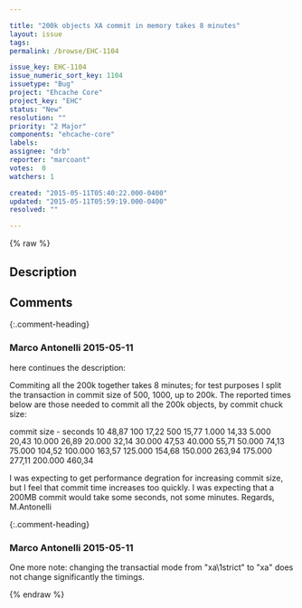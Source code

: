 ```yaml
---

title: "200k objects XA commit in memory takes 8 minutes"
layout: issue
tags: 
permalink: /browse/EHC-1104

issue_key: EHC-1104
issue_numeric_sort_key: 1104
issuetype: "Bug"
project: "Ehcache Core"
project_key: "EHC"
status: "New"
resolution: ""
priority: "2 Major"
components: "ehcache-core"
labels: 
assignee: "drb"
reporter: "marcoant"
votes:  0
watchers: 1

created: "2015-05-11T05:40:22.000-0400"
updated: "2015-05-11T05:59:19.000-0400"
resolved: ""

---
```




{% raw %}



## Description

<div markdown="1" class="description">



</div>

## Comments


{:.comment-heading}
### **Marco Antonelli** <span class="date">2015-05-11</span>

<div markdown="1" class="comment">

here continues the description:

Commiting all the 200k together takes 8 minutes; for test purposes I split the transaction in commit size of 500, 1000, up to 200k. The reported times below are those needed to commit all the 200k objects, by commit chuck size:

commit size - seconds
10			48,87
100			17,22
500			15,77
1.000		14,33
5.000		20,43
10.000		26,89
20.000		32,14
30.000		47,53
40.000		55,71
50.000		74,13
75.000		104,52
100.000		163,57
125.000		154,68
150.000		263,94
175.000		277,11
200.000		460,34

I was expecting to get performance degration for increasing commit size, but I feel that commit time increases too quickly. I was expecting that a 200MB commit would take some seconds, not some minutes.
Regards,
M.Antonelli

</div>


{:.comment-heading}
### **Marco Antonelli** <span class="date">2015-05-11</span>

<div markdown="1" class="comment">

One more note: changing the transactial mode from "xa\1strict" to "xa" does not change significantly the timings.

</div>



{% endraw %}
